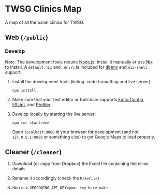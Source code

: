 # TWSG Clinics Map

A map of all the panel clinics for TWSG.

## Web (`/public`)

### Develop

Note: The development tools require [Node.js][]; install it manually or use
[Nix][] to install. A `default.nix` and `.envrc` is included for [direnv][] and
`nix-shell` support.

1. Install the development tools (linting, code formatting and live server):

       npm install

2. Make sure that your text editor or toolchain supports [EditorConfig][],
   [ESLint][], and [Prettier][].

3. Develop locally by starting the live server:

       npm run start:dev

   Open `localhost:8080` in your browser for development (and not
   `127.0.0.1:8080` or something else) to get Google Maps to load properly.

## Cleaner (`/cleaner`)

1. Download (or copy from Dropbox) the Excel file containing the clinic details

2. Rename it accordingly (check the `Makefile`)

3. Run `env GEOCODING_API_KEY=your-key-here make`

[Node.js]: https://nodejs.org/en/
[Nix]: https://nixos.org/nix/
[direnv]: https://direnv.net/
[EditorConfig]: https://editorconfig.org/
[ESLint]: https://eslint.org/
[Prettier]: https://prettier.io/

